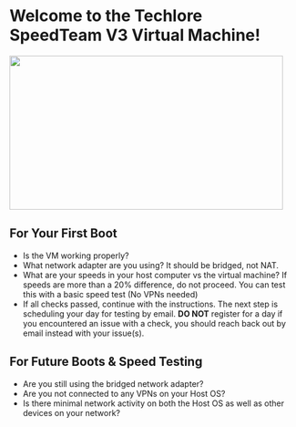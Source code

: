# Welcome to the Techlore SpeedTeam V3 Virtual Machine!
<img src="https://github.com/techlore-official/VPN-reviews/blob/master/speedteam/SpeedTeamv3.png" width="480" height="270">

## For Your First Boot
- Is the VM working properly?
- What network adapter are you using? It should be bridged, not NAT.
- What are your speeds in your host computer vs the virtual machine? If speeds are more than a 20% difference, do not proceed. You can test this with a basic speed test (No VPNs needed)
- If all checks passed, continue with the instructions. The next step is scheduling your day for testing by email. **DO NOT** register for a day if you encountered an issue with a check, you should reach back out by email instead with your issue(s).

## For Future Boots & Speed Testing
- Are you still using the bridged network adapter?
- Are you not connected to any VPNs on your Host OS?
- Is there minimal network activity on both the Host OS as well as other devices on your network?
